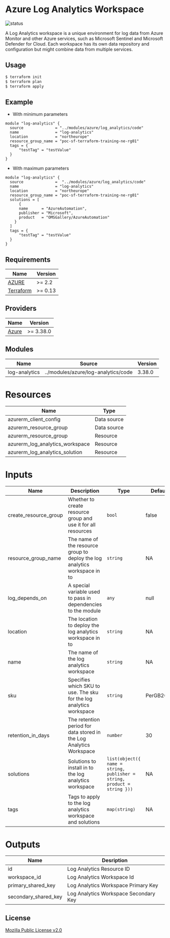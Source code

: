 # Azure Log Analytics Workspace

![status](https://img.shields.io/badge/Status-approved%20(2022--07--10)-success)

A Log Analytics workspace is a unique environment for log data from Azure Monitor and other Azure services, such as Microsoft Sentinel and Microsoft Defender for Cloud. Each workspace has its own data repository and configuration but might combine data from multiple services.

## Usage

```bash
$ terraform init
$ terraform plan
$ terraform apply
```

## Example
- With minimum parameters
```hcl
module "log-analytics" {
  source              = "../modules/azure/log_analytics/code"
  name                = "log-analytics"
  location            = "northeurope"
  resource_group_name = "poc-sf-terraform-training-ne-rg01"
  tags = {
      "testTag" = "testValue"
  }
}
```
- With maximum parameters
```hcl
module "log-analytics" {
  source              =  "../modules/azure/log_analytics/code"
  name                = "log-analytics"
  location            = "northeurope"
  resource_group_name = "poc-sf-terraform-training-ne-rg01"
  solutions = [
      {
      name      = "AzureAutomation",
      publisher = "Microsoft",
      product   = "OMSGallery/AzureAutomation"
    }
  ]
  tags = {
      "testTag" = "testValue"
  }
}
```


## Requirements

| Name  | Version |
| ----- | ------- |
| <a name="requirement_azure"></a> [AZURE](#requirement\_azure) | >= 2.2 |
| <a name="requirement_terraform"></a> [Terraform](#requirement\_terraform) | >= 0.13 |


## Providers

| Name  | Version |
| ----- | ------- |
| <a name="provider_azurerm"></a> [Azure](#provider\_azurerm) | >= 3.38.0|


## Modules

| Name | Source | Version |
| ---- | ------ | ------- |
| log-analytics | ../modules/azure/log-analytics/code | 3.38.0|


# Resources 

| Name | Type |
|----- | ---- |
| azurerm_client_config | Data source |
| azurerm_resource_group | Data source |
| azurerm_resource_group | Resource |
| azurerm_log_analytics_workspace | Resource|
| azurerm_log_analytics_solution | Resource |

# Inputs

| Name | Description | Type | Default | Required |
| --- | ------ | --- | --- | --- |
| create_resource_group | Whether to create resource group and use it for all resources | `bool` | false | Yes |
| resource_group_name | The name of the resource group to deploy the log analytics workspace in to | `string` |NA | Yes|
| log_depends_on | A special variable used to pass in dependencies to the module | `any` | null | Yes |
| location | The location to deploy the log analytics workspace in to | `string` | NA | Yes|
| name | The name of the log analytics workspace | `string` | NA | Yes| 
| sku | Specifies which SKU to use. The sku for the log analytics workspace | `string` | PerGB2018 | Yes |
| retention_in_days | The retention period for data stored in the Log Analytics Workspace | `number` | 30 | Yes |
| solutions |  Solutions to install in to the log analytics workspace | `list(object({ name = string, publisher = string, product = string }))` | NA | No | 
| tags | Tags to apply to the log analytics workspace and solutions | `map(string)`| NA | No | 

# Outputs
| Name | Desription |
|--- | --- |
| id | Log Analytics Resource ID |
| workspace_id | Log Analytics Workspace Id |
| primary_shared_key | Log Analytics Workspace Primary Key |
| secondary_shared_key | Log Analytics Workspace Secondary Key |


## License

[Mozilla Public License v2.0](https://github.com/hashicorp/terraform/blob/main/LICENSE)

